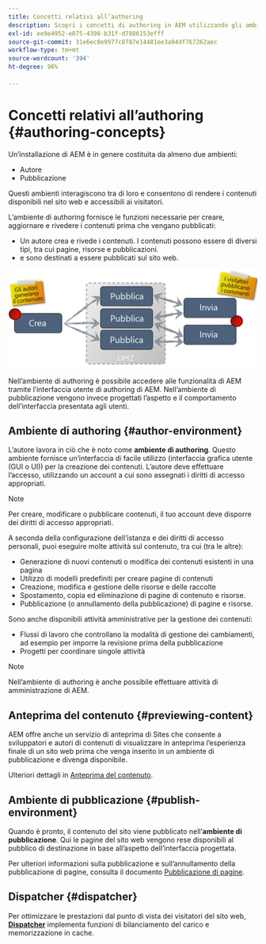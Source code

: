 ```yaml
---
title: Concetti relativi all’authoring
description: Scopri i concetti di authoring in AEM utilizzando gli ambienti di authoring, anteprima e pubblicazione.
exl-id: ee9e4952-e075-4398-b31f-d7886153efff
source-git-commit: 31e6ec8e9977c8787e14481ee3a94df767262aec
workflow-type: tm+mt
source-wordcount: '394'
ht-degree: 96%

---
```


# Concetti relativi all’authoring {#authoring-concepts}

Un’installazione di AEM è in genere costituita da almeno due ambienti:

* Autore
* Pubblicazione

Questi ambienti interagiscono tra di loro e consentono di rendere i contenuti disponibili nel sito web e accessibili ai visitatori.

L’ambiente di authoring fornisce le funzioni necessarie per creare, aggiornare e rivedere i contenuti prima che vengano pubblicati:

* Un autore crea e rivede i contenuti. I contenuti possono essere di diversi tipi, tra cui pagine, risorse e pubblicazioni.
* e sono destinati a essere pubblicati sul sito web.

![Diagramma relativo a authoring, pubblicazione e dispatcher](/help/sites-cloud/authoring/assets/author-publish.png)

Nell’ambiente di authoring è possibile accedere alle funzionalità di AEM tramite l’interfaccia utente di authoring di AEM. Nell’ambiente di pubblicazione vengono invece progettati l’aspetto e il comportamento dell’interfaccia presentata agli utenti.

## Ambiente di authoring {#author-environment}

L’autore lavora in ciò che è noto come **ambiente di authoring**. Questo ambiente fornisce un’interfaccia di facile utilizzo (interfaccia grafica utente (GUI o UI)) per la creazione dei contenuti. L’autore deve effettuare l’accesso, utilizzando un account a cui sono assegnati i diritti di accesso appropriati.

>[!NOTE]
>
>Per creare, modificare o pubblicare contenuti, il tuo account deve disporre dei diritti di accesso appropriati.

A seconda della configurazione dell’istanza e dei diritti di accesso personali, puoi eseguire molte attività sul contenuto, tra cui (tra le altre):

* Generazione di nuovi contenuti o modifica dei contenuti esistenti in una pagina
* Utilizzo di modelli predefiniti per creare pagine di contenuti
* Creazione, modifica e gestione delle risorse e delle raccolte
* Spostamento, copia ed eliminazione di pagine di contenuto e risorse.
* Pubblicazione (o annullamento della pubblicazione) di pagine e risorse.

Sono anche disponibili attività amministrative per la gestione dei contenuti:

* Flussi di lavoro che controllano la modalità di gestione dei cambiamenti, ad esempio per imporre la revisione prima della pubblicazione
* Progetti per coordinare singole attività

>[!NOTE]
>
>Nell’ambiente di authoring è anche possibile effettuare attività di amministrazione di AEM.

## Anteprima del contenuto {#previewing-content}

AEM offre anche un servizio di anteprima di Sites che consente a sviluppatori e autori di contenuti di visualizzare in anteprima l’esperienza finale di un sito web prima che venga inserito in un ambiente di pubblicazione e divenga disponibile.

Ulteriori dettagli in [Anteprima del contenuto](/help/sites-cloud/authoring/fundamentals/previewing-content.md).

## Ambiente di pubblicazione {#publish-environment}

Quando è pronto, il contenuto del sito viene pubblicato nell’**ambiente di pubblicazione**. Qui le pagine del sito web vengono rese disponibili al pubblico di destinazione in base all’aspetto dell’interfaccia progettata.

Per ulteriori informazioni sulla pubblicazione e sull’annullamento della pubblicazione di pagine, consulta il documento [Pubblicazione di pagine](/help/sites-cloud/authoring/fundamentals/publishing-pages.md).

## Dispatcher {#dispatcher}

Per ottimizzare le prestazioni dal punto di vista dei visitatori del sito web, **[Dispatcher](/help/implementing/dispatcher/overview.md)** implementa funzioni di bilanciamento del carico e memorizzazione in cache.
